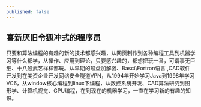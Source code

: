 ```yaml
---
published: false
---
```


## 喜新厌旧令狐冲式的程序员

只要和算法编程的有趣的新的技术都感兴趣，从网页制作到各种编程工具到机器学习等什么都学，从操作、应用到理论，只要感兴趣的，都想把玩一番，可谓事无巨细、十八般武艺样样都玩。<!--more-->从早期的磁盘加解密、Basci\Fortron语言 ,CAD软件开发到在美资企业开发网络安全隧道VPN，从1994年开始学习Java到1998年学习VC6，从window核心编程到linux下编程，从数控系统开发、CAD算法研究到图形学、计算机视觉、GPU编程，在到现在的机器学习，一直在学习新的有趣的知识。